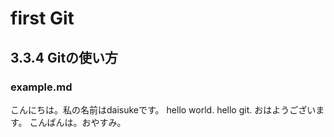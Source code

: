 # first Git
## 3.3.4 Gitの使い方
### example.md

こんにちは。私の名前はdaisukeです。
hello world.
hello git.
おはようございます。
こんばんは。おやすみ。
